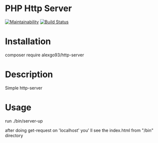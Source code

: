# PHP Http Server
[![Maintainability](https://api.codeclimate.com/v1/badges/592d397724b83a266cdd/maintainability)](https://codeclimate.com/github/alexgo93/http-server/maintainability)  [![Build Status](https://travis-ci.org/alexgo93/http-server.svg?branch=master)](https://travis-ci.org/alexgo93/http-server)


# Installation

composer require alexgo93/http-server

# Description

Simple http-server

# Usage
run ./bin/server-up

after doing get-request on 'localhost' you' ll see the index.html from "/bin" directory